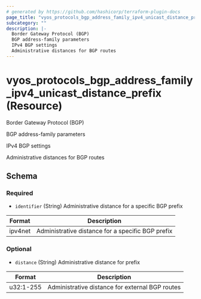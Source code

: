 ```yaml
---
# generated by https://github.com/hashicorp/terraform-plugin-docs
page_title: "vyos_protocols_bgp_address_family_ipv4_unicast_distance_prefix Resource - vyos"
subcategory: ""
description: |-
  Border Gateway Protocol (BGP)
  BGP address-family parameters
  IPv4 BGP settings
  Administrative distances for BGP routes
---
```


# vyos_protocols_bgp_address_family_ipv4_unicast_distance_prefix (Resource)

Border Gateway Protocol (BGP)

BGP address-family parameters

IPv4 BGP settings

Administrative distances for BGP routes



<!-- schema generated by tfplugindocs -->
## Schema

### Required

- `identifier` (String) Administrative distance for a specific BGP prefix

|  Format  |  Description  |
|----------|---------------|
|  ipv4net  |  Administrative distance for a specific BGP prefix  |

### Optional

- `distance` (String) Administrative distance for prefix

|  Format  |  Description  |
|----------|---------------|
|  u32:1-255  |  Administrative distance for external BGP routes  |
